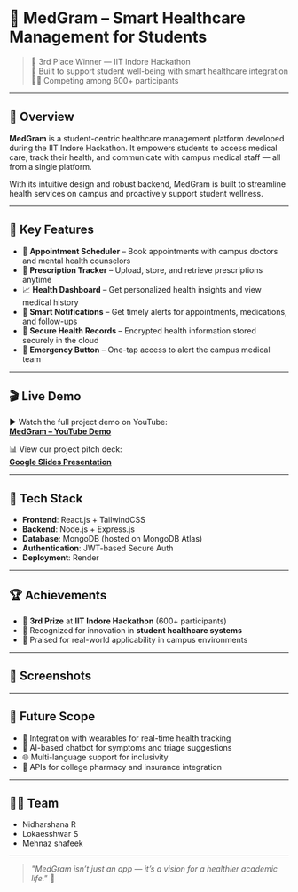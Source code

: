# 🏥 MedGram – Smart Healthcare Management for Students

> 🥉 3rd Place Winner — IIT Indore Hackathon  
> 🧠 Built to support student well-being with smart healthcare integration  
> 🧑‍🎓 Competing among 600+ participants

---

## 🚀 Overview

**MedGram** is a student-centric healthcare management platform developed during the IIT Indore Hackathon. It empowers students to access medical care, track their health, and communicate with campus medical staff — all from a single platform.  

With its intuitive design and robust backend, MedGram is built to streamline health services on campus and proactively support student wellness.

---

## 🎯 Key Features

- 📅 **Appointment Scheduler** – Book appointments with campus doctors and mental health counselors  
- 💊 **Prescription Tracker** – Upload, store, and retrieve prescriptions anytime  
- 📈 **Health Dashboard** – Get personalized health insights and view medical history  
- 🔔 **Smart Notifications** – Get timely alerts for appointments, medications, and follow-ups  
- 🔐 **Secure Health Records** – Encrypted health information stored securely in the cloud  
- 📍 **Emergency Button** – One-tap access to alert the campus medical team  

---

## 🎬 Live Demo

▶️ Watch the full project demo on YouTube:  
**[MedGram – YouTube Demo](https://www.youtube.com/watch?v=CvyqFFquXvk)**

📊 View our project pitch deck:  
**[Google Slides Presentation](https://docs.google.com/presentation/d/11u8jKE8utqQLR8BY-ITcERKj_09sPA5x/edit?usp=sharing&ouid=114877211337371446815&rtpof=true&sd=true)**

---

## 🧠 Tech Stack

- **Frontend**: React.js + TailwindCSS  
- **Backend**: Node.js + Express.js  
- **Database**: MongoDB (hosted on MongoDB Atlas)  
- **Authentication**: JWT-based Secure Auth  
- **Deployment**: Render  

---

## 🏆 Achievements

- 🥉 **3rd Prize** at **IIT Indore Hackathon** (600+ participants)  
- 🚀 Recognized for innovation in **student healthcare systems**  
- 🏫 Praised for real-world applicability in campus environments

---

## 📸 Screenshots

>

--- 

## 📌 Future Scope

- 🔗 Integration with wearables for real-time health tracking  
- 🤖 AI-based chatbot for symptoms and triage suggestions  
- 🌐 Multi-language support for inclusivity  
- 💼 APIs for college pharmacy and insurance integration  

---

## 👨‍💻 Team

- Nidharshana R 
- Lokaesshwar S
- Mehnaz shafeek

---


> _"MedGram isn’t just an app — it’s a vision for a healthier academic life."_ 💙
